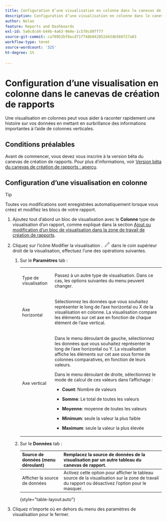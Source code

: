 ```yaml
---
title: Configuration d’une visualisation en colonne dans le canevas de création de rapports
description: Configuration d’une visualisation en colonne dans le canevas de création de rapports
author: Nolan
feature: Reports and Dashboards
exl-id: 5a0cdcd4-b44b-4a63-964e-1c570cd9ff77
source-git-commit: ca70952bf0acd71f748b042852d434b560727a83
workflow-type: tm+mt
source-wordcount: '325'
ht-degree: 1%

---
```



# Configuration d’une visualisation en colonne dans le canevas de création de rapports

Une visualisation en colonnes peut vous aider à raconter rapidement une histoire sur vos données en mettant en surbrillance des informations importantes à l’aide de colonnes verticales.

## Conditions préalables

Avant de commencer, vous devez vous inscrire à la version bêta du canevas de création de rapports. Pour plus d’informations, voir [Version bêta du canevas de création de rapports : aperçu](/help/quicksilver/product-announcements/betas/canvas-dashboards-beta/reporting-canvas-beta-overview.md).

## Configuration d’une visualisation en colonne

>[!TIP]
>
>Toutes vos modifications sont enregistrées automatiquement lorsque vous créez et modifiez les blocs de votre rapport.

1. Ajoutez tout d’abord un bloc de visualisation avec le **Colonne** type de visualisation d’un rapport, comme expliqué dans la section [Ajout ou modification d’un bloc de visualisation dans la zone de travail de création de rapports](../../../reports-and-dashboards/reporting-canvas/visualization-blocks/add-or-edit-report-visualization.md).

1. Cliquez sur l’icône Modifier la visualisation . ![](assets/edit-icon.png) dans le coin supérieur droit de la visualisation, effectuez l’une des opérations suivantes.

   1. Sur le **Paramètres** tab :

      <table style="table-layout:auto">
       <col>
       <col>
       <tbody>
        <tr>
         <td role="rowheader">Type de visualisation</td>
         <td><p>Passez à un autre type de visualisation. Dans ce cas, les options suivantes du menu peuvent changer.</p></td>
        </tr>
        <tr>
         <td role="rowheader">Axe horizontal</td>
         <td><p>Sélectionnez les données que vous souhaitez représenter le long de l’axe horizontal ou X de la visualisation en colonne. La visualisation compare les éléments sur cet axe en fonction de chaque élément de l’axe vertical.</p></td>
        </tr>
        <tr>
         <td role="rowheader">Axe vertical</td>
         <td><p>Dans le menu déroulant de gauche, sélectionnez les données que vous souhaitez représenter le long de l’axe horizontal ou Y. La visualisation affiche les éléments sur cet axe sous forme de colonnes comparatives, en fonction de leurs valeurs.</p><p>Dans le menu déroulant de droite, sélectionnez le mode de calcul de ces valeurs dans l’affichage :</p>
          <ul>
           <li><p><b>Count</b>: Nombre de valeurs</p></li>
           <li><p><b>Somme</b>: Le total de toutes les valeurs </p></li>
           <li><p><b>Moyenne</b>: moyenne de toutes les valeurs</p></li>
           <li><p><b>Minimum</b>: seule la valeur la plus faible</p></li>
           <li><p><b>Maximum</b>: seule la valeur la plus élevée</p></li>
          </ul></td>
        </tr>
       </tbody>
      </table>

   1. Sur le **Données** tab :

      | Source de données (menu déroulant) | Remplacez la source de données de la visualisation par un autre tableau du canevas de rapport. |
      |---|---|
      | Afficher la source de données | Activez cette option pour afficher le tableau source de la visualisation sur la zone de travail du rapport ou désactivez l’option pour le masquer. |

      {style="table-layout:auto"}

      <!--   
      NOLAN-FLAG: convert table to html. 
      -->

1. Cliquez n’importe où en dehors du menu des paramètres de visualisation pour le fermer.
